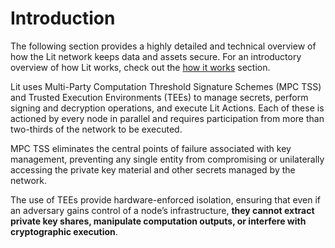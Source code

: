 
# Introduction

The following section provides a highly detailed and technical overview of how the Lit network keeps data and assets secure. For an introductory overview of how Lit works, check out the [how it works](../resources/how-it-works.md) section.

Lit uses Multi-Party Computation Threshold Signature Schemes (MPC TSS) and Trusted Execution Environments (TEEs) to manage secrets, perform signing and decryption operations, and execute Lit Actions. Each of these is actioned by every node in parallel and requires participation from more than two-thirds of the network to be executed. 

MPC TSS eliminates the central points of failure associated with key management, preventing any single entity from compromising or unilaterally accessing the private key material and other secrets managed by the network.

The use of TEEs provide hardware-enforced isolation, ensuring that even if an adversary gains control of a node’s infrastructure, **they cannot extract private key shares, manipulate computation outputs, or interfere with cryptographic execution**.
